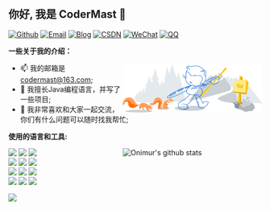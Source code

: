 <!-- Your title -->

## 你好, 我是 CoderMast 🚀

<!-- Your badges
You can use the website to generate badges: https://shields.io/
-->

[![Github](https://img.shields.io/badge/Github-CoderMast-_?style=for-the-badge&logo=github&color=blue&logoColor=white)](https://github.com/codermast)
[![Email](https://img.shields.io/badge/Email-codermast%40163.com-%2520?style=for-the-badge&logo=Gmail&logoColor=white&color=red)](mailto:codermast@163.com)
[![Blog](https://img.shields.io/badge/Blog-www.codermast.com-%2520?style=for-the-badge&logo=lightning&logoColor=white&color=green)](https://www.codermast.com/)
[![CSDN](https://img.shields.io/badge/CSDN-CoderMast-%2520?style=for-the-badge&logo=c&logoColor=white&color=orange)](https://blog.csdn.net/qq_33685334/)
[![WeChat](https://img.shields.io/badge/WeChat-CoderMast888-%2520?style=for-the-badge&logo=wechat&logoColor=white&color=%23228B22)](https://github.com/CoderMast/codermast/blob/main/resources/wechat-codermast888.jpg?raw=true)
[![QQ](https://img.shields.io/badge/QQ_GROUP-916750650-%2520?style=for-the-badge&logo=tencentqq&logoColor=white&color=%23228B22)](http://qm.qq.com/cgi-bin/qm/qr?_wv=1027&k=XANpYQqwfvUgN_lf--sqv7p51-Ifo5kd&authKey=av6nQ2MbcL9lS03suDdRtGjCncf51%2FIiPxHO5Rk5M6md79yPLGK80xU4%2Bla8WncT&noverify=0&group_code=916750650)


<!-- Talking about you -->
**一些关于我的介绍：**

<!-- Any image aligned to the right. Beware the width -->
<a  href="https://www.codermast.com/?github_index_readme" target="_blank" ><img width="55%" align="right" alt="Github" src="https://raw.githubusercontent.com/codermast/codermast/main/resources/git-header.svg"/></a>

- 📫 我的邮箱是 codermast@163.com;
- 🌱 我擅长Java编程语言，并写了一些项目; 
- 💬 我非常喜欢和大家一起交流，你们有什么问题可以随时找我帮忙;

**使用的语言和工具:** 

<!-- Your github readme stats
You can use this api: https://github.com/anuraghazra/github-readme-stats
-->
<p>
  <a href="https://github.com/codermast/">
    <img width="55%" align="right" alt="Onimur's github stats" src="https://github-readme-stats.vercel.app/api?username=codermast&show_icons=true&hide_border=true" />
  </a>
  
  <!-- Your languages and tools. Be careful with the alignment. 
  You can use this sites to get logos: https://www.vectorlogo.zone or https://simpleicons.org/
  -->
  <code><img width="10%" src="https://www.vectorlogo.zone/logos/java/java-ar21.svg"></code>
  <code><img width="10%" src="https://www.vectorlogo.zone/logos/kotlinlang/kotlinlang-ar21.svg"></code>
  <code><img width="10%" src="https://www.vectorlogo.zone/logos/android/android-ar21.svg"></code>
  <br />
  <code><img width="10%" src="https://www.vectorlogo.zone/logos/gradle/gradle-ar21.svg"></code>
  <code><img width="10%" src="https://www.vectorlogo.zone/logos/circleci/circleci-ar21.svg"></code>
  <code><img width="10%" src="https://www.vectorlogo.zone/logos/json/json-ar21.svg"></code>
  <br />
  <code><img width="10%" src="https://www.vectorlogo.zone/logos/mysql/mysql-ar21.svg"></code>
  <code><img width="10%" src="https://www.vectorlogo.zone/logos/sqlite/sqlite-ar21.svg"></code>
  <code><img width="10%" src="https://www.vectorlogo.zone/logos/firebase/firebase-ar21.svg"></code>
  <br />
  <code><img width="10%" src="https://www.vectorlogo.zone/logos/git-scm/git-scm-ar21.svg"></code>
  <code><img width="10%" src="https://www.vectorlogo.zone/logos/yaml/yaml-ar21.svg"></code>
  <code><img width="10%" src="https://www.vectorlogo.zone/logos/gnu_bash/gnu_bash-ar21.svg"></code>
</p>

![](https://github.com/CoderMast/codermast/blob/1efef0209335977754163ebc513b7d4b91eeaf41/images/%E6%89%AB%E7%A0%81_%E7%99%BD%E8%89%B2%E7%89%88.png)
